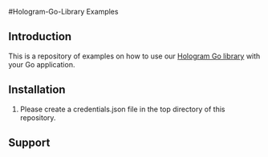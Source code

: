 #Hologram-Go-Library Examples

## Introduction

This is a repository of examples on how to use our 
[Hologram Go library](https://github.com/hologram-io/hologram-go) with your
Go application.

## Installation
1. Please create a credentials.json file in the top directory of this repository.

## Support
